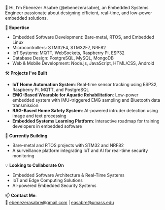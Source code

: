 
👋 Hi, I’m Ebenezer Asabre (@ebenezerasabre), an Embedded Systems Engineer passionate about designing efficient, real-time, and low-power embedded solutions.  

🔹 **Expertise**  
- Embedded Software Development: Bare-metal, RTOS, and Embedded Linux  
- Microcontrollers: STM32F4, STM32F7, NRF82  
- IoT Systems: MQTT, WebSockets, Raspberry Pi, ESP32  
- Database Design: PostgreSQL, MySQL, MongoDB  
- Web & Mobile Development: Node.js, JavaScript, HTML/CSS, Android  

🛠 **Projects I've Built**  
- **IoT Home Automation System**: Real-time sensor tracking using ESP32, Raspberry Pi, MQTT, and PostgreSQL  
- **EMG-Based Wearable for Aquatic Rehabilitation**: Low-power embedded system with IMU-triggered EMG sampling and Bluetooth data transmission  
- **RAG-Based Home Safety System**: AI-powered intruder detection using image and text processing  
- **Embedded Systems Learning Platform**: Interactive roadmap for training developers in embedded software  

🚀 **Currently Building**  
- Bare-metal and RTOS projects with STM32 and NRF82  
- A surveillance platform integrating IoT and AI for real-time security monitoring  

💡 **Looking to Collaborate On**  
- Embedded Software Architecture & Real-Time Systems  
- IoT and Edge Computing Solutions  
- AI-powered Embedded Security Systems  

📫 **Contact Me**:  
📩 ebenezerasabre@gmail.com | easabre@umass.edu  

<!---
ebenezerasabre/ebenezerasabre is a ✨ special ✨ repository because its `README.md` (this file) appears on your GitHub profile.
You can click the Preview link to take a look at your changes.
--->

